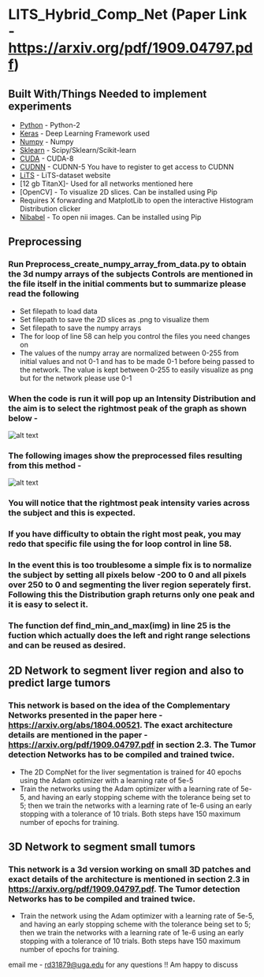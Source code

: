 # LITS_Hybrid_Comp_Net  (Paper Link - https://arxiv.org/pdf/1909.04797.pdf)
## Built With/Things Needed to implement experiments

* [Python](https://www.python.org/downloads/) - Python-2 
* [Keras](http://www.keras.io) - Deep Learning Framework used
* [Numpy](http://www.numpy.org/) - Numpy
* [Sklearn](http://scikit-learn.org/stable/install.html) - Scipy/Sklearn/Scikit-learn
* [CUDA](https://developer.nvidia.com/cuda-80-ga2-download-archive) - CUDA-8
* [CUDNN](https://developer.nvidia.com/rdp/assets/cudnn_library-pdf-5prod) - CUDNN-5 You have to register to get access to CUDNN
* [LiTS](https://competitions.codalab.org/competitions/17094) - LiTS-dataset website
* [12 gb TitanX]- Used for all networks mentioned here
* [OpenCV] - To visualize 2D slices. Can be installed using Pip
* Requires X forwarding and MatplotLib to open the interactive Histogram Distribution clicker 
* [Nibabel](https://nipy.org/nibabel/) - To open nii images. Can be installed using Pip

## Preprocessing 
### Run Preprocess_create_numpy_array_from_data.py to obtain the 3d numpy arrays of the subjects Controls are mentioned in the file itself in the initial comments but to summarize please read the following
 * Set filepath to load data
 * Set filepath to save the 2D slices as .png to visualize them
 * Set filepath to save the numpy arrays 
 * The for loop of line 58 can help you control the files you need changes on
 * The values of the numpy array are normalized between 0-255 from initial values and not 0-1 and has to be made 0-1 before being passed to the network. The value is kept between 0-255 to easily visualize as png but for the network please use 0-1 

### When the code is run it will pop up an Intensity Distribution and the aim is to select the rightmost peak of the graph as shown below -

![alt text](https://github.com/raun1/LITS_Hybrid_Comp_Net/tree/master/fig/img_1.png)


### The following images show the preprocessed files resulting from this method - 

![alt text](https://github.com/raun1/LITS_Hybrid_Comp_Net/tree/master/fig/img_2.png)


### You will notice that the rightmost peak intensity varies across the subject and this is expected.

### If you have difficulty to obtain the right most peak, you may redo that specific file using the for loop control in line 58.

### In the event this is too troublesome a simple fix is to normalize the subject by setting all pixels below -200 to 0 and all pixels over 250 to 0 and segmenting the liver region seperately first. Following this the Distribution graph returns only one peak and it is easy to select it.

### The function def find_min_and_max(img) in line 25 is the fuction which actually does the left and right range selections and can be reused as desired.



## 2D Network to segment liver region and also to predict large tumors 

### This network is based on the idea of the Complementary Networks presented in the paper here - https://arxiv.org/abs/1804.00521. The exact architecture details are mentioned in the paper - https://arxiv.org/pdf/1909.04797.pdf in section 2.3. The Tumor detection Networks has to be compiled and trained twice.
* The 2D CompNet for the liver segmentation is trained for 40 epochs using the Adam optimizer with a learning rate of 5e-5
* Train the networks using the Adam optimizer with a learning rate of 5e-5, and having an early stopping scheme with the tolerance being set to 5; then we train the networks with a learning rate of 1e-6 using an early stopping with a tolerance of 10 trials. Both steps have 150 maximum number of epochs for training.

## 3D Network to segment small tumors

### This network is a 3d version working on small 3D patches and exact details of the architecture is mentioned in section 2.3 in https://arxiv.org/pdf/1909.04797.pdf. The Tumor detection Networks has to be compiled and trained twice.

* Train the network using the Adam optimizer with a learning rate of 5e-5, and having an early stopping scheme with the tolerance being set to 5; then we train the networks with a learning rate of 1e-6 using an early stopping with a tolerance of 10 trials. Both steps have 150 maximum number of epochs for training.


email me - rd31879@uga.edu for any questions !! Am happy to discuss 




